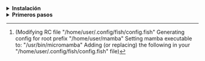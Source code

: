 <details>
<summary><b>Instalación</b></summary>
install using paru y fish

``` paru -S micromamba ```

init 

```micromamba shell init --shell=fish --prefix=~/mamba >> .config/fish/config.fish```

vamos a .config.fish y borramos el excedente[^1].
deberiamos ver esto:
```
# >>> mamba initialize >>>
# !! Contents within this block are managed by 'mamba init' !!
set -gx MAMBA_EXE "/usr/bin/micromamba"
set -gx MAMBA_ROOT_PREFIX "~/.config/mamba"
$MAMBA_EXE shell hook --shell fish --root-prefix $MAMBA_ROOT_PREFIX | source
# <<< mamba initialize <<<
```
y hacemos en home:
```mv mamba/ .config/  ```

[^1]: (Modifying RC file "/home/user/.config/fish/config.fish"
Generating config for root prefix "/home/user/mamba"
Setting mamba executable to: "/usr/bin/micromamba"
Adding (or replacing) the following in your "/home/user/.config/fish/config.fish" file)

</details>

<details>
<summary><b>Primeros pasos</b></summary>
  
activar enviroment base:
```micromamba activate```

crear enviroment:
```micromamba create -n $env_name$```

activar enviroment custom:
```micromamba activate $env_name$ ```

yo voy a ponerle un alias en fish para que cada vez que diga conda, sea micromamba:
``` alias conda micromamba ```

ahora hacemos:

```conda install -c conda-forge $packacge$```
```micromamba config append channels conda-forge```
</details>
